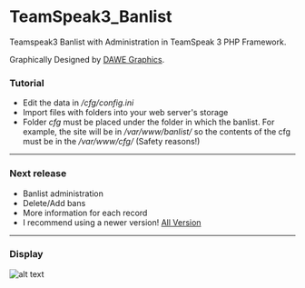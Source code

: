 # TeamSpeak3_Banlist
Teamspeak3 Banlist with Administration in TeamSpeak 3 PHP Framework.

Graphically Designed by [DAWE Graphics](https://github.com/DV2013DAWE).

### Tutorial
* Edit the data in */cfg/config.ini*
* Import files with folders into your web server's storage
* Folder *cfg* must be placed under the folder in which the banlist. For example, the site will be in */var/www/banlist/* so the contents of the cfg must be in the */var/www/cfg/* (Safety reasons!)
***
### Next release
* Banlist administration
* Delete/Add bans
* More information for each record
* I recommend using a newer version! [All Version](https://github.com/ArrayMy/TeamSpeak3_Banlist/releases)
***

### Display
![alt text](https://ts3banlist.zevl-team.tk/banlist.png "TS3-BANLIST")

